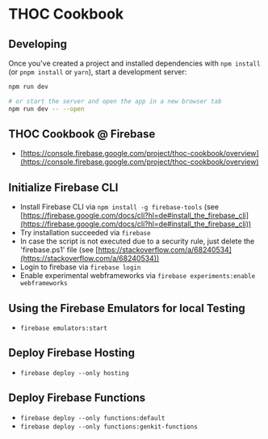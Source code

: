 # THOC Cookbook

## Developing

Once you've created a project and installed dependencies with `npm install` (or `pnpm install` or `yarn`), start a development server:

```bash
npm run dev

# or start the server and open the app in a new browser tab
npm run dev -- --open
```

## THOC Cookbook @ Firebase

- [https://console.firebase.google.com/project/thoc-cookbook/overview](https://console.firebase.google.com/project/thoc-cookbook/overview)

## Initialize Firebase CLI

- Install Firebase CLI via `npm install -g firebase-tools` (see [https://firebase.google.com/docs/cli?hl=de#install_the_firebase_cli](https://firebase.google.com/docs/cli?hl=de#install_the_firebase_cli))
- Try installation succeeded via `firebase`
- In case the script is not executed due to a security rule, just delete the 'firebase.ps1' file (see [https://stackoverflow.com/a/68240534](https://stackoverflow.com/a/68240534))
- Login to firebase via `firebase login`
- Enable experimental webframeworks via `firebase experiments:enable webframeworks`

## Using the Firebase Emulators for local Testing

- `firebase emulators:start`

## Deploy Firebase Hosting

- `firebase deploy --only hosting`

## Deploy Firebase Functions

- `firebase deploy --only functions:default`
- `firebase deploy --only functions:genkit-functions`
